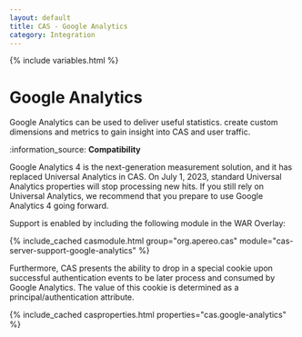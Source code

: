 ```yaml
---
layout: default
title: CAS - Google Analytics
category: Integration
---
```


{% include variables.html %}

# Google Analytics

Google Analytics can be used to deliver useful statistics. create custom dimensions and metrics to gain
insight into CAS and user traffic.

<div class="alert alert-info">:information_source: <strong>Compatibility</strong><p>
Google Analytics 4 is the next-generation measurement solution, and it has replaced Universal Analytics in CAS. 
On July 1, 2023, standard Universal Analytics properties will stop processing new hits. If you still rely on 
Universal Analytics, we recommend that you prepare to use Google Analytics 4 going forward.
</p></div>

Support is enabled by including the following module in the WAR Overlay:

{% include_cached casmodule.html group="org.apereo.cas" module="cas-server-support-google-analytics" %}

Furthermore, CAS presents the ability to drop in a special cookie upon successful authentication events to be later process
and consumed by Google Analytics. The value of this cookie is determined as a principal/authentication attribute.

{% include_cached casproperties.html properties="cas.google-analytics" %}
